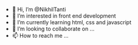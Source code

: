 - 👋 Hi, I’m @NikhilTanti
- 👀 I’m interested in front end development
- 🌱 I’m currently learning html, css and javascript
- 💞️ I’m looking to collaborate on ...
- 📫 How to reach me ...

<!---
NikhilTanti/NikhilTanti is a ✨ special ✨ repository because its `README.md` (this file) appears on your GitHub profile.
You can click the Preview link to take a look at your changes.
--->
